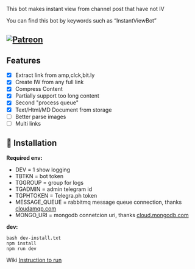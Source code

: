 This bot makes instant view from channel post that have not IV

You can find this bot by keywords such as “InstantViewBot”
## [![Patreon](https://c5.patreon.com/external/logo/become_a_patron_button.png)](https://www.patreon.com/bePatron?u=26037444)
## Features

- [x] Extract link from amp,clck,bit.ly
- [x] Create IW from any full link
- [x] Compress Content
- [x] Partially support too long content
- [x] Second "process queue"
- [x] Text/Html/MD Document from storage
- [ ] Better parse images
- [ ] Multi links

## 🔨 Installation
**Required env:**
- DEV           = 1 show logging
- TBTKN         = bot token
- TGGROUP       = group for logs
- TGADMIN       = admin telegram id
- TGPHTOKEN     = Telegra.ph token
- MESSAGE_QUEUE = rabbitmq message queue connection, thanks [cloudamqp.com](https://cloudamqp.com)
- MONGO_URI     = mongodb connetcion uri, thanks [cloud.mongodb.com](https://cloud.mongodb.com) 

**dev:**

```
bash dev-install.txt
npm install
npm run dev
```
Wiki [Instruction to run](https://github.com/albertincx/formatbot1/wiki/How-to-RUN)
